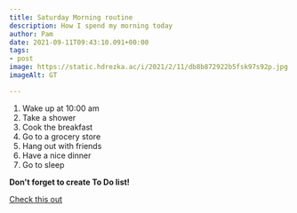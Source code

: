 ```yaml
---
title: Saturday Morning routine
description: How I spend my morning today
author: Pam
date: 2021-09-11T09:43:10.091+00:00
tags:
- post
image: https://static.hdrezka.ac/i/2021/2/11/db8b872922b5fsk97s92p.jpg
imageAlt: GT

---
```

1. Wake up at 10:00 am
2. Take a shower
3. Cook the breakfast
4. Go to a grocery store
5. Hang out with friends
6. Have a nice dinner
7. Go to sleep

**Don't forget to create To Do list!**

[Check this out](https://rezka.ag/series/comedy/22632-grand-tur-2016.html "grand_tour")